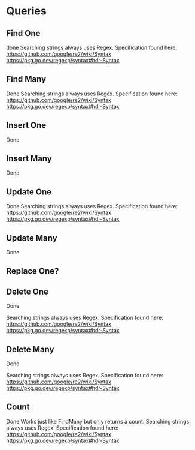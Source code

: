 # Queries

## Find One
done
Searching strings always uses Regex.
Specification found here:
https://github.com/google/re2/wiki/Syntax
https://pkg.go.dev/regexp/syntax#hdr-Syntax

## Find Many
Done
Searching strings always uses Regex.
Specification found here:
https://github.com/google/re2/wiki/Syntax
https://pkg.go.dev/regexp/syntax#hdr-Syntax

## Insert One
Done

## Insert Many
Done

## Update One
Done
Searching strings always uses Regex.
Specification found here:
https://github.com/google/re2/wiki/Syntax
https://pkg.go.dev/regexp/syntax#hdr-Syntax

## Update Many
Done

## Replace One?

## Delete One
Done

Searching strings always uses Regex.
Specification found here:
https://github.com/google/re2/wiki/Syntax
https://pkg.go.dev/regexp/syntax#hdr-Syntax

## Delete Many
Done

Searching strings always uses Regex.
Specification found here:
https://github.com/google/re2/wiki/Syntax
https://pkg.go.dev/regexp/syntax#hdr-Syntax

## Count
Done
Works just like FindMany but only returns a count.
Searching strings always uses Regex.
Specification found here:
https://github.com/google/re2/wiki/Syntax
https://pkg.go.dev/regexp/syntax#hdr-Syntax


